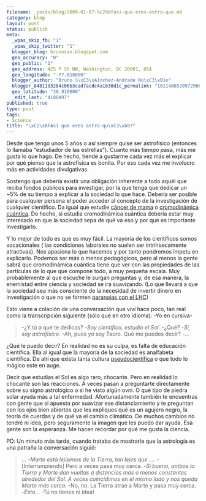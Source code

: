 ```yaml
--- 
filename: _posts/blog/2009-01-07-%c2%bfasi-que-eres-astro-que.md
category: blog
layout: post
status: publish
meta: 
  _wpas_skip_fb: "1"
  _wpas_skip_twitter: "1"
  blogger_blog: brunosan.blogspot.com
  geo_accuracy: "0"
  geo_public: "1"
  geo_address: 425 P St NW, Washington, DC 20001, USA
  geo_longitude: "-77.018000"
  blogger_author: "Bruno S\xC3\xA1nchez-Andrade Nu\xC3\xB1o"
  blogger_84811d3284c06b3cad7acdc4a1b30d1c_permalink: "1011486520972906071"
  geo_latitude: "38.910000"
  _edit_last: "4180497"
published: true
type: post
tags: 
- Science
title: "\xC2\xBFAsi que eres astro-qu\xC3\xA9?"
---
```

Desde que tengo unos 5 años o así siempre quise ser astrofísico (entonces lo llamaba "estudiador de las estrellas"). Cuanto más tiempo pasa, más me gusta lo que hago. De hecho, tiende a gustarme cada vez más el explicar por qué pienso que la astrofísica es bonita. Por eso cada vez me involucro más en actividades divulgativas.

Sostengo que debería existir una obligación inherente a todo aquél que reciba fondos públicos para investigar, por la que tenga que dedicar un ~5% de su tiempo a explicar a la sociedad lo que hace. Debería ser posible para cualquier persona el poder acceder al concepto de la investigación de cualquier científico. Da igual que estudie <a href="https://es.wikipedia.org/wiki/Cáncer_de_mama">cáncer de mama</a> o <a href="https://es.wikipedia.org/wiki/Cromodinámica_cuántica">cromodinámica cuántica</a>. De hecho, si estudia cromodinámica cuántica debería estar muy interesado en que la sociedad sepa de qué va eso y por qué es importante investigarlo.

<!--more-->Y lo mejor de todo es que es muy fácil. La mayoría de los científicos somos vocacionales ( las condiciones laborales no suelen ser intrínsecamente atractivas). Nos apasiona lo que hacemos y por tanto pondremos ímpetu en explicarlo. Podemos ser más o menos pedagógicos, pero al menos la gente sabrá que cromodinámica cuántica tiene que ver con las propiedades de las partículas de lo que que compone todo, a muy pequeña escala. Muy probablemente al que escuche le surgan preguntas y, de esa manera, la enemistad entre ciencia y sociedad se irá suavizando. (Lo que llevará a que la sociedad sea más consciente de la necesidad de invertir dinero en investigación o que no se formen <a href="https://es.wikipedia.org/wiki/Gran_colisionador_de_hadrones#Alarmas_sobre_posibles_cat.C3.A1strofes">paranoias con el LHC</a>)

Esto viene a colación de una conversación que viví hace poco, tan real como la transcripción siguiente (sólo que en otro idioma):
-Yo en cursiva-
<blockquote>-¿Y tú a qué te dedicas?
-<span style="font-style:italic;">Soy científico, estudio el Sol.</span>
-¿Qué?
-<span style="font-style:italic;">Si, soy astrofísico.</span>
-Ah, pues yo soy Tauro. Qué me puedes decir?
-<span style="font-style:italic;">...</span>&nbsp;</blockquote>
¿Qué le puedo decir? En realidad no es su culpa, es falta de educación científica. Ella al igual que la mayoría de la sociedad es analfabeta científica. De ahí que exista tanta cultura <a href="https://es.wikipedia.org/wiki/Pseudociencia">pseudocientífica</a> o que todo lo mágico este en auge.

Decir que estudias el Sol es algo raro, chocante. Pero en realidad lo chocante son las reacciones. A veces pasan a preguntarte directamente sobre su signo astrológico o si he visto algún ovni. O qué tipo de piedra solar ayuda más a tal enfermedad. Afortunadamente también te encuentras con gente que si apuesta por suavizar ese distanciamiento y te preguntan con los ojos bien abiertos que les expliques qué es un agujero negro, la teoría de cuerdas y de qué va el cambio climático. De muchos cambios no tendré ni idea, pero seguramente la imagen que les puedo dar ayuda. Esa gente son la esperanza. Me hacen recordar por qué me gusta la ciencia.

PD: Un minuto más tarde, cuando trataba de mostrarle que la astrología es una patraña la conversación siguió:
<blockquote>...
-<span style="font-style:italic;">Marte está lejísimos de la Tierra, tan lejos que ....</span>
-[Interrumpiendo] Pero a veces pasa muy cerca.
-<span style="font-style:italic;">Si bueno, ambos la Tierra y Marte dan vueltas a distancias más o menos constantes alrededor del Sol. A veces coincidimos en el mismo lado y nos queda Marte más cerca. </span>
-No, no. La Tierra atrae a Marte y pasa muy cerca.
-<span style="font-style:italic;">Esto...</span>
-Tú no tienes ni idea!</blockquote>
